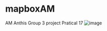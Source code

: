 # mapboxAM
AM Anthis Group 3 project Pratical 17
![image](https://user-images.githubusercontent.com/89203539/160423076-f4ce930e-f33a-420a-bbda-f90634614271.png)
